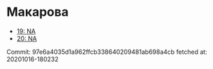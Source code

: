 # Макарова
- [19: NA](19.md)
- [20: NA](20.md)

Commit: 97e6a4035d1a962ffcb338640209481ab698a4cb
 fetched at: 20201016-180232
